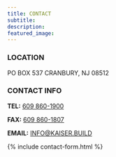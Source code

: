 ```yaml
---
title: CONTACT
subtitle:
description: 
featured_image: 
---
```


### LOCATION
PO BOX 537
CRANBURY, NJ 08512


### CONTACT INFO
**TEL:** <a href="tel:609-860-1900"> 609 860-1900</a>

**FAX:** <a href="fax:609-860-1807"> 609 860-1807</a>

**EMAIL:** <a href="mailto:info@kaiser.build"> INFO@KAISER.BUILD</a>


{% include contact-form.html %}
